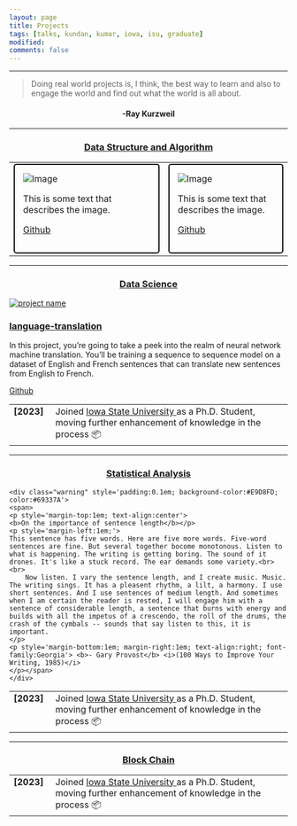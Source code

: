 ```yaml
---
layout: page
title: Projects
tags: [talks, kundan, kumar, iowa, isu, graduate]
modified:
comments: false
---
```


------

> Doing real world projects is, I think, the best way to learn and also to engage the world
> and find out what the world is all about.

<h4 align="center">-Ray Kurzweil</h4>

------

<h3 align="center"><a href="https://github.com/kundan7kumar/algorithmic-challenge">Data Structure and Algorithm </a></h3>
<!-- <table class='news-table'>
    <col width="15%">
    <col width="85%">
    <tr>
        <td valign="top"><strong>[2023]</strong></td>
        <td>Started <a href="https://github.com/kundan7kumar/Algorithm_Challenge">Daily Code for next </a> 100 days, further enhancement of knowledge in the process &#128230;
        </td>
    </tr>

    <div style="border: 1px solid black; padding: 10px;">
      <img src="https://example.com/image.png" alt="Image">
      <p>This is some text that describes the image.</p>
      <p>Here is a <a href="https://example.com">link</a> to more information.</p>
    </div>

</table> -->
<table class='news-table'>
    <col width="50%">
    <col width="40%">
    <tr style="height: 100px;">
        <td style="margin-right: 20px;">
            <div style="border: 2px solid black; padding: 15px; border-radius:5px;">
              <img src="https://example.com/image.png" alt="Image">
              <p>This is some text that describes the image.</p>
              <p><a class="more-link" href="https://github.com/kundan7kumar/Deep-Learning/tree/master/Project/language-translation" target="_blank"><i class="fa fa-github"></i>Github</a></p>
            </div>
        </td>
        <td>
            <div style="border: 2px solid black; padding: 15px; border-radius:5px;">
                <img src="https://example.com/image.png" alt="Image">
                <p>This is some text that describes the image.</p>
                <p><a class="more-link" href="https://github.com/kundan7kumar/Deep-Learning/tree/master/Project/language-translation" target="_blank"><i class="fa fa-github"></i>Github</a></p>
            </div>
        </td>
    </tr>
</table>


<!-- <table class='news-table'>
    <col width="50%">
    <col width="50%">
    <tr style="height: 500px;">
        <td>
            <div style="border: 1px solid black; padding: 10px; height: 100%;">
                <strong>[2023]</strong><br>
                Started <a href="https://github.com/kundan7kumar/Algorithm_Challenge">Daily Code for next </a> 100 days, further enhancement of knowledge in the process &#128230;
            </div>
        </td>
        <td>
            <div style="border: 1px solid black; padding: 10px; height: 100%;">
                <img src="https://example.com/image.png" alt="Image">
                <p>This is some text that describes the image.</p>
                <p>Here is a <a href="https://example.com">link</a> to more information.</p>
            </div>
        </td>
    </tr>
</table> -->


----
<h3 align="center"><a href="https://github.com/kundan7kumar/data-science">Data Science</a></h3>
<table class='news-table'>
    <col width="15%">
    <col width="85%">
    <tr>
        <td valign="top"><strong>[2023]</strong></td>
        <td>Joined <a href="https://cs.iastate.edu/">Iowa State University </a> as a Ph.D. Student, moving further enhancement of knowledge in the process &#128230;
        </td>
    </tr>
    <div class="item row">
                                <a class="col-md-4 col-sm-4 col-xs-12" href="https://github.com/kundan7kumar/Deep-Learning/tree/master/Project/language-translation" target="_blank">
                                    <img class="img-responsive project-image" src="assets/images/projects/translation.png" alt="project name" />
                                </a>
                                <div class="desc col-md-8 col-sm-8 col-xs-12">
                                    <h3 class="title"><a href="#" target="_blank">language-translation</a></h3>
                                    <p>In this project, you’re going to take a peek into the realm of neural network machine translation. You’ll be training a sequence to sequence model on a dataset of English and French sentences that can translate new sentences from English to French. </p>
                                    <p><a class="more-link" href="https://github.com/kundan7kumar/Deep-Learning/tree/master/Project/language-translation" target="_blank"><i class="fa fa-github"></i>Github</a></p>
                                </div><!--//desc-->
                            </div><!--//item-->

</table>

----
<h3 align="center"><a href="https://github.com/kundan7kumar/statistics-analysis">Statistical Analysis</a></h3>
<table class='news-table'>
    <col width="15%">
    <col width="85%">
    <tr>
        <td valign="top"><strong>[2023]</strong></td>
        <td>Joined <a href="https://cs.iastate.edu/">Iowa State University </a> as a Ph.D. Student, moving further enhancement of knowledge in the process &#128230;
        </td>
    </tr>

    <div class="warning" style='padding:0.1em; background-color:#E9D8FD; color:#69337A'>
    <span>
    <p style='margin-top:1em; text-align:center'>
    <b>On the importance of sentence length</b></p>
    <p style='margin-left:1em;'>
    This sentence has five words. Here are five more words. Five-word sentences are fine. But several together bocome monotonous. Listen to what is happening. The writing is getting boring. The sound of it drones. It's like a stuck record. The ear demands some variety.<br><br>
        Now listen. I vary the sentence length, and I create music. Music. The writing sings. It has a pleasent rhythm, a lilt, a harmony. I use short sentences. And I use sentences of medium length. And sometimes when I am certain the reader is rested, I will engage him with a sentence of considerable length, a sentence that burns with energy and builds with all the impetus of a crescendo, the roll of the drums, the crash of the cymbals -- sounds that say listen to this, it is important.
    </p>
    <p style='margin-bottom:1em; margin-right:1em; text-align:right; font-family:Georgia'> <b>- Gary Provost</b> <i>(100 Ways to Improve Your Writing, 1985)</i>
    </p></span>
    </div>
</table>

----
<h3 align="center"><a href="https://github.com/kundan7kumar/statistics-analysis">Block Chain</a></h3>
<table class='news-table'>
    <col width="15%">
    <col width="85%">
    <tr>
        <td valign="top"><strong>[2023]</strong></td>
        <td>Joined <a href="https://cs.iastate.edu/">Iowa State University </a> as a Ph.D. Student, moving further enhancement of knowledge in the process &#128230;
        </td>
    </tr>
</table>
